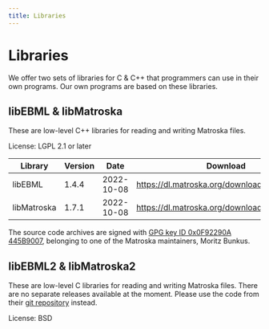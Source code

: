 ```yaml
---
title: Libraries
---
```

# Libraries

We offer two sets of libraries for C & C++ that programmers can use in
their own programs. Our own programs are based on these libraries.

## libEBML & libMatroska

These are low-level C++ libraries for reading and writing Matroska files.

License: LGPL 2.1 or later

| Library | Version | Date | Download | git repository |
|--|--|--|--|--|
| libEBML | 1.4.4 | 2022-10-08 | <https://dl.matroska.org/downloads/libebml/> | <https://github.com/Matroska-Org/libebml> |
| libMatroska | 1.7.1 | 2022-10-08 | <https://dl.matroska.org/downloads/libmatroska/> | <https://github.com/Matroska-Org/libmatroska> |

The source code archives are signed with [GPG key ID 0x0F92290A 445B9007](gpg-pub-moritzbunkus.txt), belonging to one of the Matroska maintainers, Moritz Bunkus.

## libEBML2 & libMatroska2

These are low-level C libraries for reading and writing Matroska
files. There are no separate releases available at the moment. Please
use the code from their [git
repository](https://github.com/Matroska-Org/foundation-source)
instead.

License: BSD
